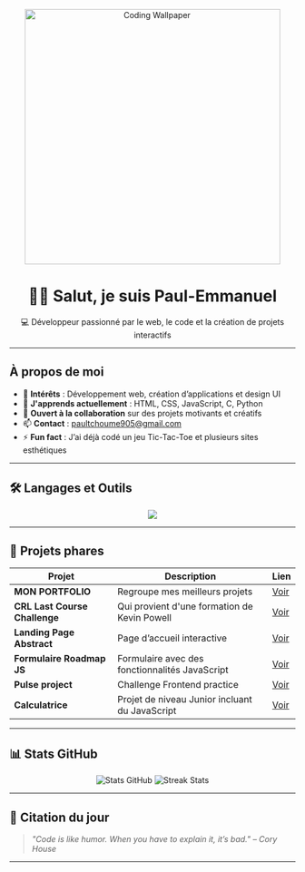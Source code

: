 <!-- Bannière ou GIF -->
<p align="center">
  <img src="https://i.pinimg.com/474x/12/11/32/1211329789c0fdcafbfa1e26b899ef50.jpg" width="450" alt="Coding Wallpaper">
</p>

<h1 align="center"> 👋🏾 Salut, je suis Paul-Emmanuel </h1>

<p align="center">
  💻 Développeur passionné par le web, le code et la création de projets interactifs
</p>

---

##   À propos de moi

- 👀 **Intérêts** : Développement web, création d’applications et design UI
- 🌱 **J'apprends actuellement** : HTML, CSS, JavaScript, C, Python
- 🤝 **Ouvert à la collaboration** sur des projets motivants et créatifs
- 📫 **Contact** : [paultchoume905@gmail.com](mailto:paultchoume905@gmail.com)
- ⚡ **Fun fact** : J’ai déjà codé un jeu Tic-Tac-Toe et plusieurs sites esthétiques

---

## 🛠️ Langages et Outils

<p align="center">
  <img src="https://skillicons.dev/icons?i=html,css,js,c,python,git,github,vscode" />
</p>

---

## 📌 Projets phares

| Projet | Description | Lien |
| ------ | ----------- | ---- |
|   **MON PORTFOLIO**  | Regroupe mes meilleurs projets | [Voir](https://paul04sho.github.io/My-Website/) |
| **CRL Last Course Challenge** | Qui provient  d'une formation de Kevin Powell| [Voir](https://paul04sho.github.io/Kevin-Powell-CRL-Course-Last-Challenge/) |
| **Landing Page Abstract** | Page d’accueil interactive | [Voir](https://paul04sho.github.io/Frontend-Abstract-Landing-Page/) |
| **Formulaire Roadmap JS** | Formulaire avec des fonctionnalités JavaScript | [Voir](https://paul04sho.github.io/Formulaire-Roadmap.sh/)
| **Pulse project** | Challenge Frontend practice | [Voir](https://paul04sho.github.io/Pulse-Landing-Page/)
| **Calculatrice** | Projet de niveau Junior incluant du JavaScript| [Voir](https://paul04sho.github.io/Projet-calculatrice/)

---

## 📊 Stats GitHub

<p align="center">
 <img src="https://github-readme-stats.vercel.app/api?username=Paul04sho&show_icons=true&theme=tokyonight" alt="Stats GitHub" />
 <img src="https://github-readme-streak-stats.herokuapp.com/?user=Paul04sho&theme=tokyonight" alt="Streak Stats" />
</p>

---

## 🌟 Citation du jour

> *"Code is like humor. When you have to explain it, it’s bad." – Cory House*

---

